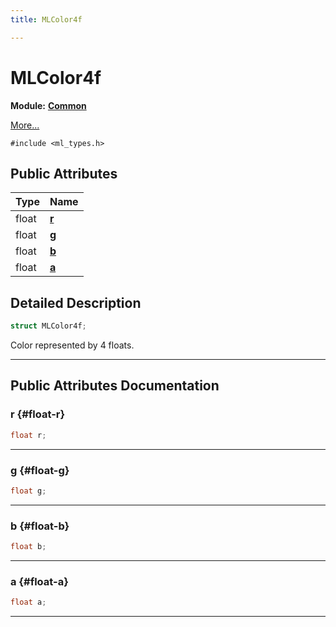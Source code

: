 ```yaml
---
title: MLColor4f

---
```


# MLColor4f

**Module:** **[Common](/api-ref/api/Modules/group___common/group___common.md)**



 [More...](#detailed-description)


`#include <ml_types.h>`

## Public Attributes

| Type           | Name           |
| -------------- | -------------- |
| float | **[r](/api-ref/api/Modules/group___common/struct_m_l_color4f.md#float-r)**  |
| float | **[g](/api-ref/api/Modules/group___common/struct_m_l_color4f.md#float-g)**  |
| float | **[b](/api-ref/api/Modules/group___common/struct_m_l_color4f.md#float-b)**  |
| float | **[a](/api-ref/api/Modules/group___common/struct_m_l_color4f.md#float-a)**  |

## Detailed Description

```cpp
struct MLColor4f;
```


Color represented by 4 floats. 





-----------
## Public Attributes Documentation

### r {#float-r}

```cpp
float r;
```






-----------

### g {#float-g}

```cpp
float g;
```






-----------

### b {#float-b}

```cpp
float b;
```






-----------

### a {#float-a}

```cpp
float a;
```






-----------

